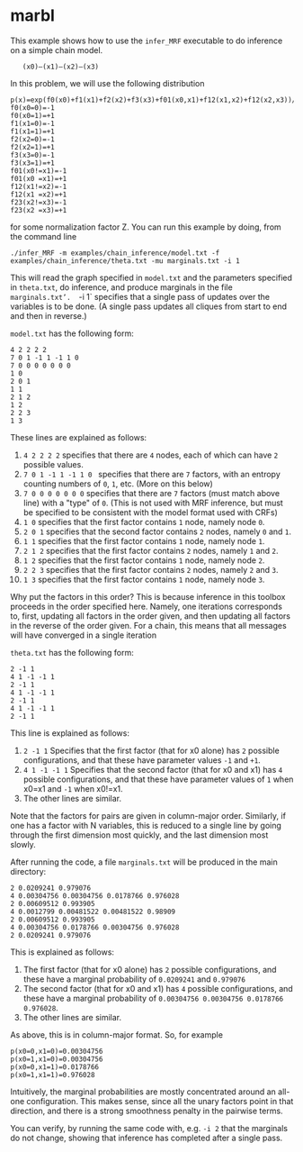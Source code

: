 marbl
=====

This example shows how to use the `infer_MRF` executable to do inference on a simple chain model.


```
   (x0)—(x1)—(x2)—(x3)
```

In this problem, we will use the following distribution

```
p(x)=exp(f0(x0)+f1(x1)+f2(x2)+f3(x3)+f01(x0,x1)+f12(x1,x2)+f12(x2,x3))/Z
f0(x0=0)=-1
f0(x0=1)=+1
f1(x1=0)=-1
f1(x1=1)=+1
f2(x2=0)=-1
f2(x2=1)=+1
f3(x3=0)=-1
f3(x3=1)=+1
f01(x0!=x1)=-1
f01(x0 =x1)=+1
f12(x1!=x2)=-1
f12(x1 =x2)=+1
f23(x2!=x3)=-1
f23(x2 =x3)=+1
```

for some normalization factor Z.  You can run this example by doing, from the command line

```
./infer_MRF -m examples/chain_inference/model.txt -f examples/chain_inference/theta.txt -mu marginals.txt -i 1
```

This will read the graph specified in `model.txt` and the parameters specified in `theta.txt`, do inference, and produce marginals in the file `marginals.txt’.  `-i 1` specifies that a single pass of updates over the variables is to be done.  (A single pass updates all cliques from start to end and then in reverse.)

`model.txt` has the following form:

```
4 2 2 2 2
7 0 1 -1 1 -1 1 0
7 0 0 0 0 0 0 0
1 0
2 0 1
1 1
2 1 2
1 2
2 2 3
1 3
```

These lines are explained as follows:

1. `4 2 2 2 2` specifies that there are `4` nodes, each of which can have `2` possible values.
2. `7 0 1 -1 1 -1 1 0 ` specifies that there are `7` factors, with an entropy counting numbers of `0`, `1`, etc.  (More on this below)
3. `7 0 0 0 0 0 0 0`  specifies that there are `7` factors (must match above line) with a "type" of `0`.  (This is not used with MRF inference, but must be specified to be consistent with the model format used with CRFs)
4. `1 0` specifies that the first factor contains `1` node, namely node `0`.
5. `2 0 1` specifies that the second factor contains `2` nodes, namely `0` and `1`.
6. `1 1` specifies that the first factor contains `1` node, namely node `1`.
7. `2 1 2` specifies that the first factor contains `2` nodes, namely `1` and `2`.
8. `1 2` specifies that the first factor contains `1` node, namely node `2`.
9. `2 2 3` specifies that the first factor contains `2` nodes, namely `2` and `3`.
10. `1 3` specifies that the first factor contains `1` node, namely node `3`.

Why put the factors in this order?  This is because inference in this toolbox proceeds in the order specified here.  Namely, one iterations corresponds to, first, updating all factors in the order given, and then updating all factors in the reverse of the order given.  For a chain, this means that all messages will have converged in a single iteration

`theta.txt` has the following form:

```
2 -1 1
4 1 -1 -1 1
2 -1 1
4 1 -1 -1 1
2 -1 1
4 1 -1 -1 1
2 -1 1
```

This line is explained as follows:

1. `2 -1 1`  Specifies that the first factor (that for x0 alone) has `2` possible configurations, and that these have parameter values `-1` and `+1`.
2. `4 1 -1 -1 1` Specifies that the second factor (that for x0 and x1) has `4` possible configurations, and that these have parameter values of `1` when x0=x1 and `-1` when x0!=x1.
3. The other lines are similar.

Note that the factors for pairs are given in column-major order.  Similarly, if one has a factor with N variables, this is reduced to a single line by going through the first dimension most quickly, and the last dimension most slowly.

After running the code, a file `marginals.txt` will be produced in the main directory:

```
2 0.0209241 0.979076 
4 0.00304756 0.00304756 0.0178766 0.976028 
2 0.00609512 0.993905 
4 0.0012799 0.00481522 0.00481522 0.98909 
2 0.00609512 0.993905 
4 0.00304756 0.0178766 0.00304756 0.976028 
2 0.0209241 0.979076
```

This is explained as follows:
1. The first factor (that for x0 alone) has `2` possible configurations, and these have a marginal probability of `0.0209241` and `0.979076`
2. The second factor (that for x0 and x1) has `4` possible configurations, and these have a marginal probability of `0.00304756 0.00304756 0.0178766 0.976028`.
3. The other lines are similar.

As above, this is in column-major format.  So, for example

```
p(x0=0,x1=0)=0.00304756
p(x0=1,x1=0)=0.00304756
p(x0=0,x1=1)=0.0178766
p(x0=1,x1=1)=0.976028 
```

Intuitively, the marginal probabilities are mostly concentrated around an all-one configuration.  This makes sense, since all the unary factors point in that direction, and there is a strong smoothness penalty in the pairwise terms.

You can verify, by running the same code with, e.g. `-i 2` that the marginals do not change, showing that inference has completed after a single pass.
